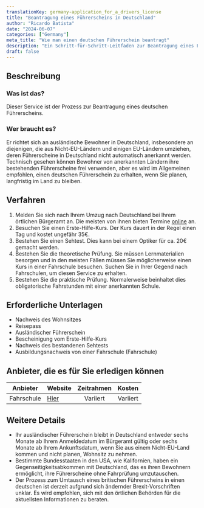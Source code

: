 ```yaml
---
translationKey: germany-application_for_a_drivers_license
title: "Beantragung eines Führerscheins in Deutschland"
author: "Ricardo Batista"
date: "2024-06-07"
categories: ["Germany"]
meta_title: "Wie man einen deutschen Führerschein beantragt"
description: "Ein Schritt-für-Schritt-Leitfaden zur Beantragung eines Führerscheins in Deutschland"
draft: false
---
```


## Beschreibung
### Was ist das?
Dieser Service ist der Prozess zur Beantragung eines deutschen Führerscheins.
### Wer braucht es?
Er richtet sich an ausländische Bewohner in Deutschland, insbesondere an diejenigen, die aus Nicht-EU-Ländern und einigen EU-Ländern umziehen, deren Führerscheine in Deutschland nicht automatisch anerkannt werden. Technisch gesehen können Bewohner von anerkannten Ländern ihre bestehenden Führerscheine frei verwenden, aber es wird im Allgemeinen empfohlen, einen deutschen Führerschein zu erhalten, wenn Sie planen, langfristig im Land zu bleiben.

## Verfahren
1. Melden Sie sich nach Ihrem Umzug nach Deutschland bei Ihrem örtlichen Bürgeramt an. Die meisten von ihnen bieten Termine [online](https://service.berlin.de/dienstleistung/120686/) an.
2. Besuchen Sie einen Erste-Hilfe-Kurs. Der Kurs dauert in der Regel einen Tag und kostet ungefähr 35€.
3. Bestehen Sie einen Sehtest. Dies kann bei einem Optiker für ca. 20€ gemacht werden.
4. Bestehen Sie die theoretische Prüfung. Sie müssen Lernmaterialien besorgen und in den meisten Fällen müssen Sie möglicherweise einen Kurs in einer Fahrschule besuchen. Suchen Sie in Ihrer Gegend nach Fahrschulen, um diesen Service zu erhalten.
5. Bestehen Sie die praktische Prüfung. Normalerweise beinhaltet dies obligatorische Fahrstunden mit einer anerkannten Schule.

## Erforderliche Unterlagen
- Nachweis des Wohnsitzes
- Reisepass
- Ausländischer Führerschein
- Bescheinigung vom Erste-Hilfe-Kurs
- Nachweis des bestandenen Sehtests
- Ausbildungsnachweis von einer Fahrschule (Fahrschule)

## Anbieter, die es für Sie erledigen können

| Anbieter       |     Website      |   Zeitrahmen    |       Kosten      |
| -------------- | ---------------- |  :-----------: | :-------------: |
| Fahrschule     |  [Hier](https://www.fahrschule.de/)  |      Variiert     |  Variiert        |

## Weitere Details
- Ihr ausländischer Führerschein bleibt in Deutschland entweder sechs Monate ab Ihrem Anmeldedatum im Bürgeramt gültig oder sechs Monate ab Ihrem Ankunftsdatum, wenn Sie aus einem Nicht-EU-Land kommen und nicht planen, Wohnsitz zu nehmen.
- Bestimmte Bundesstaaten in den USA, wie Kalifornien, haben ein Gegenseitigkeitsabkommen mit Deutschland, das es ihren Bewohnern ermöglicht, ihre Führerscheine ohne Fahrprüfung umzutauschen.
- Der Prozess zum Umtausch eines britischen Führerscheins in einen deutschen ist derzeit aufgrund sich ändernder Brexit-Vorschriften unklar. Es wird empfohlen, sich mit den örtlichen Behörden für die aktuellsten Informationen zu beraten.